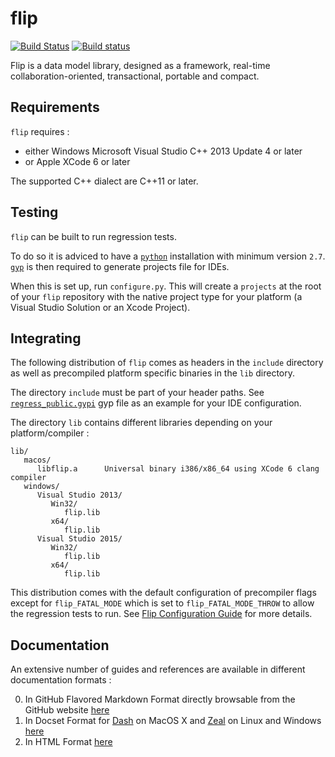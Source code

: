# flip

[![Build Status](https://travis-ci.org/ohmtech/flip-public.svg?branch=master)](https://travis-ci.org/ohmtech/flip-public)
[![Build status](https://ci.appveyor.com/api/projects/status/99hiikd9m563au5t/branch/master?svg=true)](https://ci.appveyor.com/project/ohmtech-rdi/flip-public/branch/master)

Flip is a data model library, designed as a framework, real-time collaboration-oriented, transactional, portable and compact.

## Requirements

`flip` requires :
- either Windows Microsoft Visual Studio C++ 2013 Update 4 or later
- or Apple XCode 6 or later

The supported C++ dialect are C++11 or later.

## Testing

`flip` can be built to run regression tests.

To do so it is adviced to have a [`python`](https://www.python.org/downloads/) installation with minimum version `2.7`.
[`gyp`](https://code.google.com/p/gyp/source/checkout) is then required to generate projects file for IDEs.

When this is set up, run `configure.py`. This will create a `projects` at the root of your `flip` repository with the native project type for your platform (a Visual Studio Solution or an Xcode Project).

## Integrating

The following distribution of `flip` comes as headers in the `include` directory as well as
precompiled platform specific binaries in the `lib` directory.

The directory `include` must be part of your header paths.
See [`regress_public.gypi`](/test/regress/regress_public.gypi) gyp file as an example for your IDE configuration.

The directory `lib` contains different libraries depending on your platform/compiler :

```
lib/
   macos/
      libflip.a      Universal binary i386/x86_64 using XCode 6 clang compiler
   windows/
      Visual Studio 2013/
         Win32/
            flip.lib
         x64/
            flip.lib
      Visual Studio 2015/
         Win32/
            flip.lib
         x64/
            flip.lib
```

This distribution comes with the default configuration of precompiler flags except for `flip_FATAL_MODE` which is set to `flip_FATAL_MODE_THROW` to allow the regression tests to run.
See [Flip Configuration Guide](/documentation/markdown/config/README.md) for more details.

## Documentation

An extensive number of guides and references are available in different documentation formats :

0. In GitHub Flavored Markdown Format directly browsable from the GitHub website [here](/documentation/markdown/README.md)
1. In Docset Format for [Dash](https://kapeli.com/dash) on MacOS X and [Zeal](http://zealdocs.org) on Linux and Windows [here](/documentation/docset)
2. In HTML Format [here](/documentation/html)
